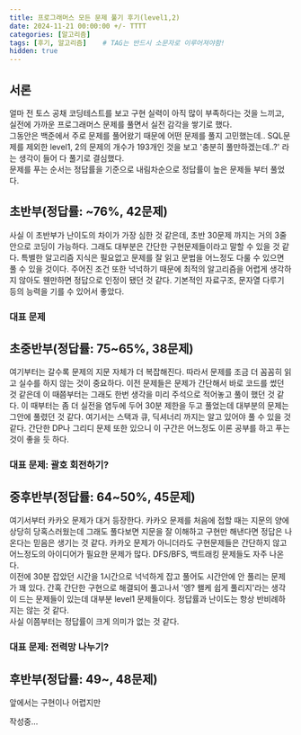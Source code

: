 ```yaml
---
title: 프로그래머스 모든 문제 풀기 후기(level1,2)
date: 2024-11-21 00:00:00 +/- TTTT
categories: [알고리즘]
tags: [후기, 알고리즘]	# TAG는 반드시 소문자로 이루어져야함!
hidden: true
---
```

<style>
  figcaption {
    font-size: 14px;
    color: #555;
    font-style: italic;
  }
</style>

## 서론
얼마 전 토스 공채 코딩테스트를 보고 구현 실력이 아직 많이 부족하다는 것을 느끼고, 실전에 가까운 프로그래머스 문제를 풀면서 실전 감각을 쌓기로 했다.   
그동안은 백준에서 주로 문제를 풀어왔기 때문에 어떤 문제를 풀지 고민했는데.. SQL문제를 제외한 level1, 2의 문제의 개수가 193개인 것을 보고 '충분히 풀만하겠는데..?' 라는 생각이 들어 다 풀기로 결심했다.   
문제를 푸는 순서는 정답률을 기준으로 내림차순으로 정답률이 높은 문제들 부터 풀었다.

## 초반부(정답률: ~76%, 42문제)
사실 이 초반부가 난이도의 차이가 가장 심한 것 같은데, 초반 30문제 까지는 거의 3줄안으로 코딩이 가능하다. 그래도 대부분은 간단한 구현문제들이라고 말할 수 있을 것 같다. 특별한 알고리즘 지식은 필요없고 문제를 잘 읽고 문법을 어느정도 다룰 수 있으면 풀 수 있을 것이다. 주어진 조건 또한 넉넉하기 때문에 최적의 알고리즘을 어렵게 생각하지 않아도 웬만하면 정답으로 인정이 됐던 것 같다. 기본적인 자료구조, 문자열 다루기 등의 능력을 기를 수 있어서 좋았다.

### 대표 문제


## 초중반부(정답률: 75~65%, 38문제)
여기부터는 갈수록 문제의 지문 자체가 더 복잡해진다. 따라서 문제를 조금 더 꼼꼼히 읽고 실수를 하지 않는 것이 중요하다. 이전 문제들은 문제가 간단해서 바로 코드를 썼던 것 같은데 이 때쯤부터는 그래도 한번 생각을 미리 주석으로 적어놓고 풀이 했던 것 같다. 이 때부터는 좀 더 실전을 염두에 두어 30분 제한을 두고 풀었는데 대부분의 문제는 그안에 풀렸던 것 같다. 여기서는 스택과 큐, 딕셔너리 까지는 알고 있어야 풀 수 있을 것 같다. 간단한 DP나 그리디 문제 또한 있으니 이 구간은 어느정도 이론 공부를 하고 푸는 것이 좋을 듯 하다.

### 대표 문제: 괄호 회전하기?

## 중후반부(정답률: 64~50%, 45문제)
여기서부터 카카오 문제가 대거 등장한다. 카카오 문제를 처음에 접할 때는 지문의 양에 상당히 당혹스러웠는데 그래도 풀다보면 지문을 잘 이해하고 구현만 해낸다면 정답은 나온다는 믿음은 생기는 것 같다. 카카오 문제가 아니더라도 구현문제들은 간단하지 않고 어느정도의 아이디어가 필요한 문제가 많다. DFS/BFS, 백트래킹 문제들도 자주 나온다.   
이전에 30분 잡았던 시간을 1시간으로 넉넉하게 잡고 풀어도 시간안에 안 풀리는 문제가 꽤 있다. 간혹 간단한 구현으로 해결되어 풀고나서 '엥? 왤케 쉽게 풀리지'라는 생각이 드는 문제들이 있는데 대부분 level1 문제들이다. 정답률과 난이도는 항상 반비례하지는 않는 것 같다.   
사실 이쯤부터는 정답률이 크게 의미가 없는 것 같다.

### 대표 문제: 전력망 나누기?

## 후반부(정답률: 49~, 48문제)
앞에서는 구현이나 어렵지만 



작성중...